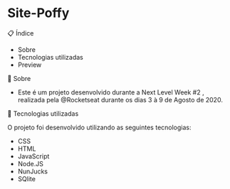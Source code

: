 # Site-Poffy


📋 Índice
 - Sobre
 - Tecnologias utilizadas
 - Preview
 
📖 Sobre
- Este é um projeto desenvolvido durante a Next Level Week #2 , realizada pela @Rocketseat durante os dias 3 à 9 de Agosto de 2020.

🚀 Tecnologias utilizadas

O projeto foi desenvolvido utilizando as seguintes tecnologias:

- CSS
- HTML
- JavaScript
- Node.JS
- NunJucks
- SQlite

 
